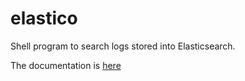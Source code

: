 # elastico
Shell program to search logs stored into Elasticsearch.

The documentation is [here](https://slac-lcls.github.io/elastico/)

